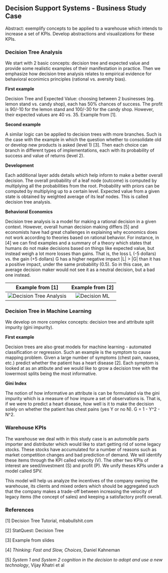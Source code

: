 ## Decision Support Systems - Business Study Case

Abstract: exemplify concepts to be applied to a warehouse which intends to increase a set of KPIs. Develop abstractions and visualizations for these KPIs.

### Decision Tree Analysis

We start with 2 basic concepts: decision tree and expected value and provide some realistic examples of their manifestation in practice. Then we emphasize how decision tree analysis relates to empirical evidence for behavioral econimics principles (rational vs. aversity bias).

**First example**

Decision Tree and Expected Value: choosing between 2 businesses (eg. lemon stand vs. candy shop), each has 50% chances of success. The profit is 90/-10 for the lemon stand and 100/-30 for the candy shop. However, their expected values are 40 vs. 35. Example from [1].

**Second example**

A similar logic can be applied to decision trees with more branches. Such is the case with the example in which the question whether to consolidate old or develop new products is asked (level 1) [3]. Then each choice can branch in different types of implementations, each with its probability of success and value of returns (level 2).

**Development**

Each additional layer adds details which help inform to make a better overall decision. The overall probability of a leaf node (outcome) is computed by multiplying all the probabilities from the root. Probability with priors can be computed by multiplying up to a certain level. Expected value from a given state is obtained by weighted average of its leaf nodes. This is called decision tree analysis.

**Behavioral Economics**

Decision tree analysis is a model for making a rational decision in a given context. However, overall human decision making differs [5] and economists have had great challenges in explaining why economics does not work according to theories based on rational behavior. For instance, in [4] we can find examples and a summary of a theory which states that humans do not make decisions based on things like expected value, but instead weigh a lot more losses than gains. That is, the loss L (-5 dollars) vs. the gain (+5 dollars) G has a higher negative impact |L| > |G| than it has a positive impact, under the same probability (0.5). So in this case, an average decision maker would not see it as a neutral decision, but a bad one instead.

|Example from [1] | Example from [2] |
|:-:|:-:|
| ![Decision Tree Analysis](https://raw.githubusercontent.com/perticascatalin/open_nenos/master/DSS/decision_tree_1.png)|![Decision ML](https://raw.githubusercontent.com/perticascatalin/open_nenos/master/DSS/decision_tree_2.png)|

### Decision Tree in Machine Learning

We develop on more complex concepts: decision tree and attribute split impurity (gini impurity).

**First example**

Decision trees are also great models for machine learning - automated classification or regression. Such an example is the symptom to cause mapping problem. Given a large number of symptoms (chest pain, nausea, etc.) predict whether the patient has a heart disease [2]. Each symptom is looked at as an attibute and we would like to grow a decision tree with the lowermost splits being the most informative.

**Gini Index**

The notion of how informative an attribute is can be formulated via the gini impurity which is a measure of how impure a set of observations is. That is, if we were to predict a heart disease, how well is it to make the decision solely on whether the patient has chest pains (yes Y or no N). G = 1 - Y^2 - N^2.

### Warehouse KPIs

The warehouse we deal with in this study case is an automobile parts importer and distributer which would like to start getting rid of some legacy stocks. These stocks have accumulated for a number of reasons such as market competition changes and bad prediction of demand. We will identify these items through the KPI called velocity (V). The other two KPIs of interest are seed/investment (S) and profit (P). We unify theses KPIs under a model called SPV. 

This model will help us analyze the incentives of the company owning the warehouse, its clients and mixed orders which should be aggregated such that the company makes a trade-off between increasing the velocity of legacy items (the concept of sales) and keeping a satisfactory profit overall.

### References

[1] Decision Tree Tutorial, mbabullshit.com

[2] StatQuest: Decision Tree

[3] Example from slides

[4] *Thinking: Fast and Slow, Choices*, Daniel Kahneman

[5] *System 1 and System 2 cognition in the decision to adopt and use a new technology*, Vijay Khatri et al
